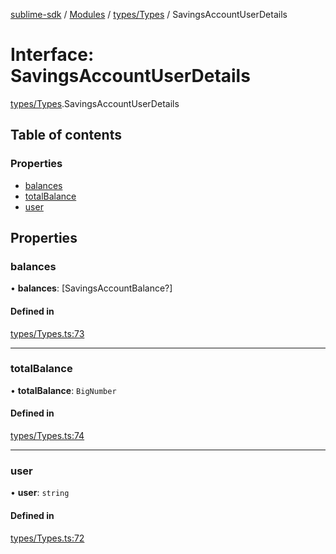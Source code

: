 [sublime-sdk](../README.md) / [Modules](../modules.md) / [types/Types](../modules/types_Types.md) / SavingsAccountUserDetails

# Interface: SavingsAccountUserDetails

[types/Types](../modules/types_Types.md).SavingsAccountUserDetails

## Table of contents

### Properties

- [balances](types_Types.SavingsAccountUserDetails.md#balances)
- [totalBalance](types_Types.SavingsAccountUserDetails.md#totalbalance)
- [user](types_Types.SavingsAccountUserDetails.md#user)

## Properties

### balances

• **balances**: [SavingsAccountBalance?]

#### Defined in

[types/Types.ts:73](https://github.com/akshay111meher/sublime-sdk/blob/ddee479/src/types/Types.ts#L73)

___

### totalBalance

• **totalBalance**: `BigNumber`

#### Defined in

[types/Types.ts:74](https://github.com/akshay111meher/sublime-sdk/blob/ddee479/src/types/Types.ts#L74)

___

### user

• **user**: `string`

#### Defined in

[types/Types.ts:72](https://github.com/akshay111meher/sublime-sdk/blob/ddee479/src/types/Types.ts#L72)
